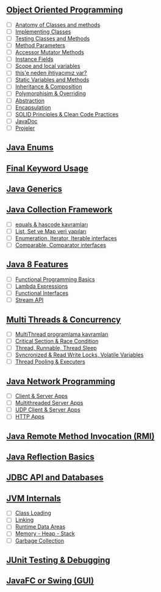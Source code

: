 ## [Object Oriented Programming](object-oriented-programming/)

- [ ] [Anatomy of Classes and methods](object-oriented-programming/anatomy-of-classes-and-methods/)
- [ ] [Implementing  Classes](object-oriented-programming/implementing-classes/)
- [ ] [Testing Classes and Methods](object-oriented-programming/testing-classes-and-methods/)
- [ ] [Method Parameters](object-oriented-programming/method-parameters/)
- [ ] [Accessor Mutator Methods](object-oriented-programming/accessor-mutator-methods/)
- [ ] [Instance Fields](object-oriented-programming/instance-fields/)
- [ ] [Scope and local variables](object-oriented-programming/scope-and-local-variables/)
- [ ] [this'e neden ihtiyacımız var?](object-oriented-programming/this'e-neden-ihtiyacımız-var/)
- [ ] [Static Variables and Methods](object-oriented-programming/static-variables-and-methods/)
- [ ] [Inheritance & Composition](object-oriented-programming/inheritance-composition/)
- [ ] [Polymorphisim & Overriding](object-oriented-programming/polymorphisim-overriding/)
- [ ] [Abstraction](object-oriented-programming/abstraction/)
- [ ] [Encapsulation](object-oriented-programming/encapsulation/)
- [ ] [SOLID Principles & Clean Code Practices](object-oriented-programming/solid-principles-clean-code-practices/)
- [ ] [JavaDoc](object-oriented-programming/javadoc/)
- [ ] [Projeler](object-oriented-programming/projeler/)

## [Java Enums](java-enums/)

## [Final Keyword Usage](final-keyword-usage/)

## [Java Generics](java-generics/)

## [Java Collection Framework](java-collection-framework/)

- [ ] [equals & hascode kavramları](java-collection-framework/equals-hascode-kavramları/)
- [ ] [List, Set ve Map veri yapıları](java-collection-framework/list-set-ve-map-veri-yapıları/)
- [ ] [Enumeration, Iterator, Iterable interfaces](java-collection-framework/enumeration-iterator-iterable-interfaces/)
- [ ] [Comparable, Comparator interfaces](java-collection-framework/comparable-comparator-interfaces/)

## [Java 8 Features](java-8-features/)

- [ ] [Functional Programming Basics](java-8-features/functional-programming-basics/)
- [ ] [Lambda Expressions](java-8-features/lambda-expressions/)
- [ ] [Functional Interfaces](java-8-features/functional-interfaces/)
- [ ] [Stream API](java-8-features/stream-api/)

## [Multi Threads & Concurrency](multi-threads-concurrency/)

- [ ] [MultiThread programlama kavramları](multi-threads-concurrency/multi-thread-programlama-kavramları/)
- [ ] [Critical Section & Race Condition](multi-threads-concurrency/critical-section-race-condition/)
- [ ] [Thread, Runnable, Thread Sleep](multi-threads-concurrency/thread-runnable-thread-sleep/)
- [ ] [Syncronized & Read Write Locks, Volatile Variables](multi-threads-concurrency/syncronized-read-write-locks-volatile-variables/)
- [ ] [Thread Pooling & Executers](multi-threads-concurrency/thread-pooling-executers/)

## [Java Network Programming](java-network-programming/)

- [ ] [Client & Server Apps](java-network-programming/client-server-apps/)
- [ ] [Multithreaded Server Apps](java-network-programming/multithreaded-server-apps/)
- [ ] [UDP Client & Server Apps](java-network-programming/udp-client-server-apps/)
- [ ] [HTTP Apps](java-network-programming/http-apps/)

## [Java Remote Method Invocation (RMI)](java-remote-method-invocation-(rmi)/)

## [Java Reflection Basics](java-reflection-basics/)

## [JDBC API and Databases](jdbc-api-and-databases/)

## [JVM Internals](jvm-internals/)

- [ ] [Class Loading](jvm-internals/class-loading/)
- [ ] [Linking](jvm-internals/linking/)
- [ ] [Runtime Data Areas](jvm-internals/runtime-data-areas/)
- [ ] [Memory - Heap - Stack](jvm-internals/memory-heap-stack/)
- [ ] [Garbage Collection](jvm-internals/garbage-collection/)

## [JUnit Testing & Debugging](junit-testing-debugging/)

## [JavaFC or Swing (GUI)](javafc-or-swing-(gui)/)
